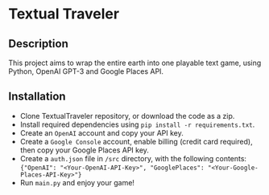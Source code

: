 # Textual Traveler

## Description

This project aims to wrap the entire earth into one playable text game, using Python, OpenAI GPT-3 and Google Places API.

## Installation

- Clone TextualTraveler repository, or download the code as a zip.
- Install required dependencies using `pip install -r requirements.txt`.
- Create an `OpenAI` account and copy your API key.
- Create a `Google Console` account, enable billing (credit card required), then copy your Google Places API key.
- Create a `auth.json` file in `/src` directory, with the following contents: `{"OpenAI": "<Your-OpenAI-API-Key>", "GooglePlaces": "<Your-Google-Places-API-Key>"}`
- Run `main.py` and enjoy your game!
